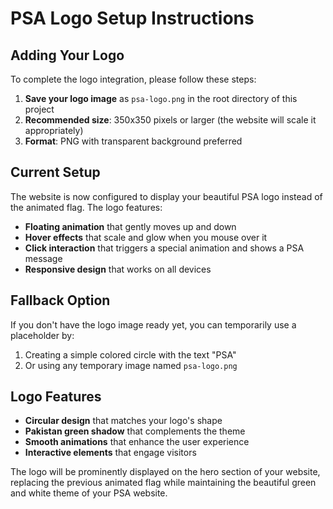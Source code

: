 # PSA Logo Setup Instructions

## Adding Your Logo

To complete the logo integration, please follow these steps:

1. **Save your logo image** as `psa-logo.png` in the root directory of this project
2. **Recommended size**: 350x350 pixels or larger (the website will scale it appropriately)
3. **Format**: PNG with transparent background preferred

## Current Setup

The website is now configured to display your beautiful PSA logo instead of the animated flag. The logo features:

- **Floating animation** that gently moves up and down
- **Hover effects** that scale and glow when you mouse over it
- **Click interaction** that triggers a special animation and shows a PSA message
- **Responsive design** that works on all devices

## Fallback Option

If you don't have the logo image ready yet, you can temporarily use a placeholder by:

1. Creating a simple colored circle with the text "PSA" 
2. Or using any temporary image named `psa-logo.png`

## Logo Features

- **Circular design** that matches your logo's shape
- **Pakistan green shadow** that complements the theme
- **Smooth animations** that enhance the user experience
- **Interactive elements** that engage visitors

The logo will be prominently displayed on the hero section of your website, replacing the previous animated flag while maintaining the beautiful green and white theme of your PSA website. 